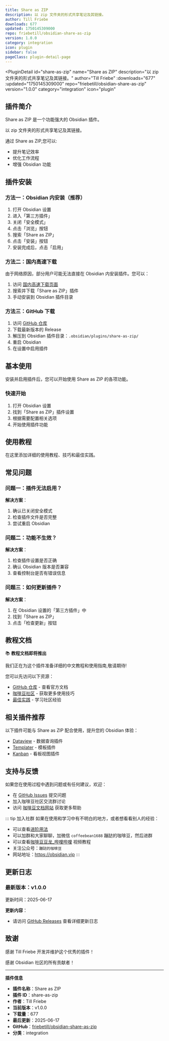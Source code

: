 ```yaml
---
title: Share as ZIP
description: 以 zip 文件夹的形式共享笔记及其链接。
author: Till Friebe
downloads: 677
updated: 1750145309000
repo: friebetill/obsidian-share-as-zip
version: 1.0.0
category: integration
icon: plugin
sidebar: false
pageClass: plugin-detail-page
---
```


<PluginDetail
  id="share-as-zip"
  name="Share as ZIP"
  description="以 zip 文件夹的形式共享笔记及其链接。"
  author="Till Friebe"
  :downloads="677"
  :updated="1750145309000"
  repo="friebetill/obsidian-share-as-zip"
  version="1.0.0"
  category="integration"
  icon="plugin"
>

<!-- AUTO_GENERATED_START -->
## 插件简介

Share as ZIP 是一个功能强大的 Obsidian 插件。

以 zip 文件夹的形式共享笔记及其链接。

通过 Share as ZIP,您可以:

- 提升笔记效率
- 优化工作流程
- 增强 Obsidian 功能

<!-- AUTO_GENERATED_END -->

<!-- AUTO_GENERATED_START -->
## 插件安装

### 方法一：Obsidian 内安装（推荐）

1. 打开 Obsidian 设置
2. 进入「第三方插件」
3. 关闭「安全模式」
4. 点击「浏览」按钮
5. 搜索「Share as ZIP」
6. 点击「安装」按钮
7. 安装完成后，点击「启用」

### 方法二：国内高速下载

由于网络原因，部分用户可能无法直接在 Obsidian 内安装插件。您可以：

1. 访问 [国内高速下载页面](/zh/documentation/obsidian-plugins-download.html)
2. 搜索并下载「Share as ZIP」插件
3. 手动安装到 Obsidian 插件目录

### 方法三：GitHub 下载

1. 访问 [GitHub 仓库](https://github.com/friebetill/obsidian-share-as-zip)
2. 下载最新版本的 Release
3. 解压到 Obsidian 插件目录：`.obsidian/plugins/share-as-zip/`
4. 重启 Obsidian
5. 在设置中启用插件

## 基本使用

安装并启用插件后，您可以开始使用 Share as ZIP 的各项功能。

### 快速开始

1. 打开 Obsidian 设置
2. 找到「Share as ZIP」插件设置
3. 根据需要配置相关选项
4. 开始使用插件功能

<!-- AUTO_GENERATED_END -->

<!-- CUSTOM_CONTENT_START:tutorial -->
## 使用教程

在这里添加详细的使用教程、技巧和最佳实践。

<!-- CUSTOM_CONTENT_END:tutorial -->

<!-- SHARED_CONTENT_START -->
## 常见问题

### 问题一：插件无法启用？

**解决方案**：
1. 确认已关闭安全模式
2. 检查插件文件是否完整
3. 尝试重启 Obsidian

### 问题二：功能不生效？

**解决方案**：
1. 检查插件设置是否正确
2. 确认 Obsidian 版本是否兼容
3. 查看控制台是否有错误信息

### 问题三：如何更新插件？

**解决方案**：
1. 在 Obsidian 设置的「第三方插件」中
2. 找到「Share as ZIP」
3. 点击「检查更新」按钮

## 教程文档

📚 **教程文档即将推出**

我们正在为这个插件准备详细的中文教程和使用指南,敬请期待!

您可以先访问以下资源：
- [GitHub 仓库](https://github.com/friebetill/obsidian-share-as-zip) - 查看官方文档
- [咖啡豆社区](/zh/bases/) - 获取更多使用技巧
- [最佳实践](/zh/best-practices/) - 学习社区经验

## 相关插件推荐

以下插件可能与 Share as ZIP 配合使用，提升您的 Obsidian 体验：

- [Dataview](/zh/plugins/dataview.html) - 数据查询插件
- [Templater](/zh/plugins/templater-obsidian.html) - 模板插件
- [Kanban](/zh/plugins/obsidian-kanban.html) - 看板视图插件

## 支持与反馈

如果您在使用过程中遇到问题或有任何建议，欢迎：

- 在 [GitHub Issues](https://github.com/friebetill/obsidian-share-as-zip/issues) 提交问题
- 加入咖啡豆社区交流群讨论
- 访问 [咖啡豆文档网站](https://obsidian.vip) 获取更多帮助

::: tip 加入社群
如果在使用和学习中有不明白的地方，或者想看看别人的经验：
- 可以查看[进阶用法](/zh/advanced)
- 可以加群和大家聊聊，加微信 `coffeebean1688` 蹦跶的咖啡豆，然后进群
- 可以查看[咖啡豆豆龙_哔哩哔哩](https://space.bilibili.com/618777356) 视频教程
- 关注公众号：`蹦跶的咖啡豆`
- 网站地址：https://obsidian.vip
:::
<!-- SHARED_CONTENT_END -->

<!-- AUTO_GENERATED_START -->
## 更新日志

### 最新版本：v1.0.0

更新时间：2025-06-17

**更新内容**：
- 请访问 [GitHub Releases](https://github.com/friebetill/obsidian-share-as-zip/releases) 查看详细更新日志

## 致谢

感谢 Till Friebe 开发并维护这个优秀的插件！

感谢 Obsidian 社区的所有贡献者！

---

**插件信息**
- **插件名称**：Share as ZIP
- **插件 ID**：share-as-zip
- **作者**：Till Friebe
- **当前版本**：v1.0.0
- **下载量**：677
- **最后更新**：2025-06-17
- **GitHub**：[friebetill/obsidian-share-as-zip](https://github.com/friebetill/obsidian-share-as-zip)
- **分类**：integration
<!-- AUTO_GENERATED_END -->

</PluginDetail>

